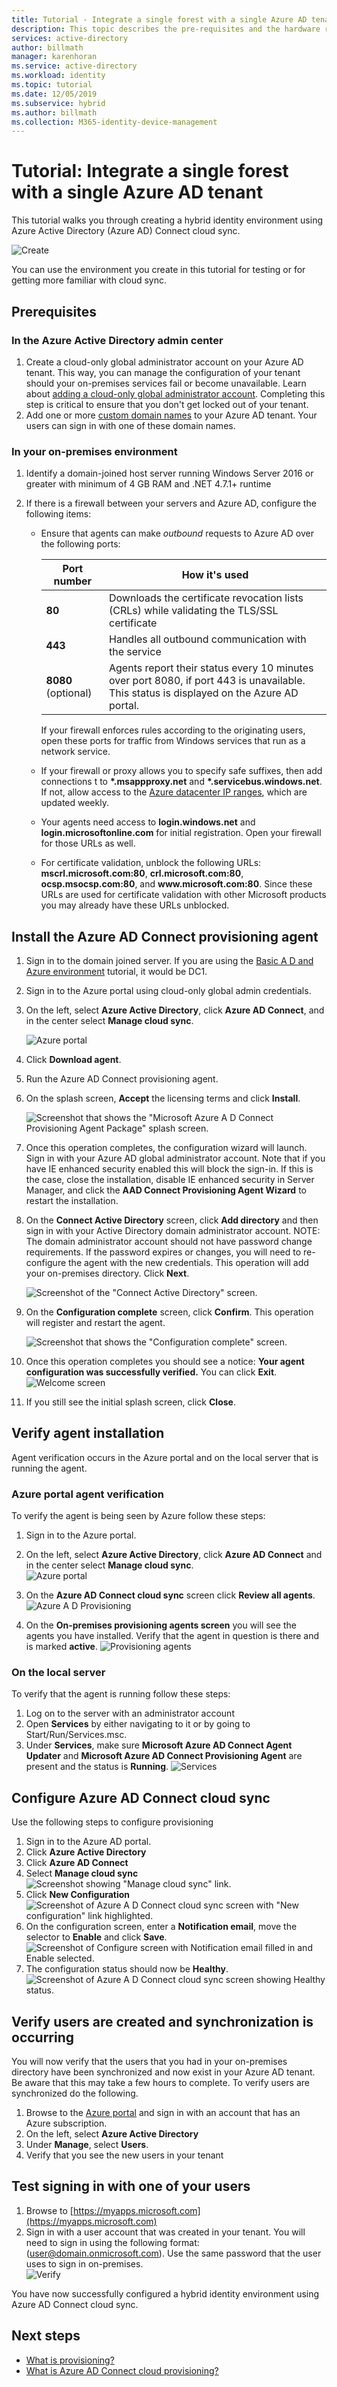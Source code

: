 ```yaml
---
title: Tutorial - Integrate a single forest with a single Azure AD tenant
description: This topic describes the pre-requisites and the hardware requirements cloud sync.
services: active-directory
author: billmath
manager: karenhoran
ms.service: active-directory
ms.workload: identity
ms.topic: tutorial
ms.date: 12/05/2019
ms.subservice: hybrid
ms.author: billmath
ms.collection: M365-identity-device-management
---
```


# Tutorial: Integrate a single forest with a single Azure AD tenant

This tutorial walks you through creating a hybrid identity environment using Azure Active Directory (Azure AD) Connect cloud sync.

![Create](media/tutorial-single-forest/diagram-2.png)

You can use the environment you create in this tutorial for testing or for getting more familiar with cloud sync.

## Prerequisites
### In the Azure Active Directory admin center

1. Create a cloud-only global administrator account on your Azure AD tenant. This way, you can manage the configuration of your tenant should your on-premises services fail or become unavailable. Learn about [adding a cloud-only global administrator account](../fundamentals/add-users-azure-active-directory.md). Completing this step is critical to ensure that you don't get locked out of your tenant.
2. Add one or more [custom domain names](../fundamentals/add-custom-domain.md) to your Azure AD tenant. Your users can sign in with one of these domain names.

### In your on-premises environment

1. Identify a domain-joined host server running Windows Server 2016 or greater with minimum of 4 GB RAM and .NET 4.7.1+ runtime 

2. If there is a firewall between your servers and Azure AD, configure the following items:
   - Ensure that agents can make *outbound* requests to Azure AD over the following ports:

     | Port number | How it's used |
     | --- | --- |
     | **80** | Downloads the certificate revocation lists (CRLs) while validating the TLS/SSL certificate |
     | **443** | Handles all outbound communication with the service |
     | **8080** (optional) | Agents report their status every 10 minutes over port 8080, if port 443 is unavailable. This status is displayed on the Azure AD portal. |
     
     If your firewall enforces rules according to the originating users, open these ports for traffic from Windows services that run as a network service.
   - If your firewall or proxy allows you to specify safe suffixes, then add  connections t to **\*.msappproxy.net** and **\*.servicebus.windows.net**. If not, allow access to the [Azure datacenter IP ranges](https://www.microsoft.com/download/details.aspx?id=41653), which are updated weekly.
   - Your agents need access to **login.windows.net** and **login.microsoftonline.com** for initial registration. Open your firewall for those URLs as well.
   - For certificate validation, unblock the following URLs: **mscrl.microsoft.com:80**, **crl.microsoft.com:80**, **ocsp.msocsp.com:80**, and **www\.microsoft.com:80**. Since these URLs are used for certificate validation with other Microsoft products you may already have these URLs unblocked.

## Install the Azure AD Connect provisioning agent
1. Sign in to the domain joined server.  If you are using the  [Basic A D and Azure environment](tutorial-basic-ad-azure.md) tutorial, it would be DC1.
2. Sign in to the Azure portal using cloud-only global admin credentials.
3. On the left, select **Azure Active Directory**, click **Azure AD Connect**, and in the center select **Manage cloud sync**.

   ![Azure portal](media/how-to-install/install-6.png)

4. Click **Download agent**.
5. Run the Azure AD Connect provisioning agent.
6. On the splash screen, **Accept** the licensing terms and click **Install**.

   ![Screenshot that shows the "Microsoft Azure A D Connect Provisioning Agent Package" splash screen.](media/how-to-install/install-1.png)

7. Once this operation completes, the configuration wizard will launch.  Sign in with your Azure AD global administrator account.  Note that if you have IE enhanced security enabled this will block the sign-in.  If this is the case, close the installation, disable IE enhanced security in Server Manager, and click the **AAD Connect Provisioning Agent Wizard** to restart the installation.
8. On the **Connect Active Directory** screen, click **Add directory** and then sign in with your Active Directory domain administrator account.  NOTE: The domain administrator account should not have password change requirements. If the password expires or changes, you will need to re-configure the agent with the new credentials. This operation will add your on-premises directory.  Click **Next**.

   ![Screenshot of the "Connect Active Directory" screen.](media/how-to-install/install-3a.png)

9. On the **Configuration complete** screen, click **Confirm**.  This operation will register and restart the agent.

   ![Screenshot that shows the "Configuration complete" screen.](media/how-to-install/install-4a.png)

10. Once this operation completes you should see a notice: **Your agent configuration was successfully verified.**  You can click **Exit**.</br>
![Welcome screen](media/how-to-install/install-5.png)</br>
11. If you still see the initial splash screen, click **Close**.


## Verify agent installation
Agent verification occurs in the Azure portal and on the local server that is running the agent.

### Azure portal agent verification
To verify the agent is being seen by Azure follow these steps:

1. Sign in to the Azure portal.
2. On the left, select **Azure Active Directory**, click **Azure AD Connect** and in the center select **Manage cloud sync**.</br>
![Azure portal](media/how-to-install/install-6.png)</br>

3.  On the **Azure AD Connect cloud sync** screen click **Review all agents**.
![Azure A D Provisioning](media/how-to-install/install-7.png)</br>
 
4. On the **On-premises provisioning agents screen** you will see the agents you have installed.  Verify that the agent in question is there and is marked **active**.
![Provisioning agents](media/how-to-install/verify-1.png)</br>

### On the local server
To verify that the agent is running follow these steps:

1.  Log on to the server with an administrator account
2.  Open **Services** by either navigating to it or by going to Start/Run/Services.msc.
3.  Under **Services**, make sure **Microsoft Azure AD Connect Agent Updater** and **Microsoft Azure AD Connect Provisioning Agent** are present and the status is **Running**.
![Services](media/how-to-install/troubleshoot-1.png)

## Configure Azure AD Connect cloud sync
 Use the following steps to configure provisioning

1.  Sign in to the Azure AD portal.
2.  Click **Azure Active Directory**
3.  Click **Azure AD Connect**
4.  Select **Manage cloud sync**
![Screenshot showing "Manage cloud sync" link.](media/how-to-configure/manage-1.png)
5.  Click **New Configuration**
![Screenshot of Azure A D Connect cloud sync screen with "New configuration" link highlighted.](media/tutorial-single-forest/configure-1.png)
7.  On the configuration screen, enter a **Notification email**, move the selector to **Enable** and click **Save**.
![Screenshot of Configure screen with Notification email filled in and Enable selected.](media/how-to-configure/configure-2.png)
1.  The configuration status should now be **Healthy**.
![Screenshot of Azure A D Connect cloud sync screen showing Healthy status.](media/how-to-configure/manage-4.png)

## Verify users are created and synchronization is occurring
You will now verify that the users that you had in your on-premises directory have been synchronized and now exist in your Azure AD tenant.  Be aware that this may take a few hours to complete.  To verify users are synchronized do the following.


1. Browse to the [Azure portal](https://portal.azure.com) and sign in with an account that has an Azure subscription.
2. On the left, select **Azure Active Directory**
3. Under **Manage**, select **Users**.
4. Verify that you see the new users in your tenant</br>

## Test signing in with one of your users

1. Browse to [https://myapps.microsoft.com](https://myapps.microsoft.com)
2. Sign in with a user account that was created in your tenant.  You will need to sign in using the following format: (user@domain.onmicrosoft.com). Use the same password that the user uses to sign in on-premises.</br>
   ![Verify](media/tutorial-single-forest/verify-1.png)</br>

You have now successfully configured a hybrid identity environment using Azure AD Connect cloud sync.


## Next steps 

- [What is provisioning?](what-is-provisioning.md)
- [What is Azure AD Connect cloud provisioning?](what-is-cloud-sync.md)
